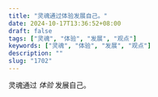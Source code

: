 ```yaml
---
title: "灵魂通过体验发展自己。"
date: 2024-10-17T13:36:52+08:00
draft: false
tags: ["灵魂", "体验", "发展", "观点"]
keywords: ["灵魂", "体验", "发展", "观点"]
description: ""
slug: "1702"
---
```


灵魂通过 *体验* 发展自己。
